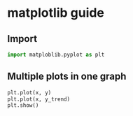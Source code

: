 # matplotlib guide

## Import

```python
import matploblib.pyplot as plt
```

## Multiple plots in one graph

```python
plt.plot(x, y)
plt.plot(x, y_trend)
plt.show()
```

